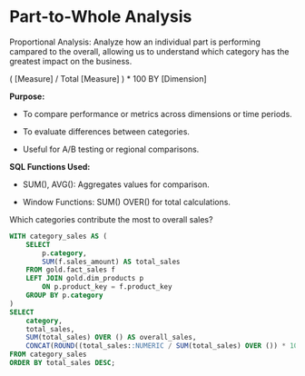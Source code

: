 # Part-to-Whole Analysis
Proportional Analysis: Analyze how an individual part is performing campared to the overall, allowing us to understand which category has the greatest impact on the business.

( [Measure] / Total [Measure] ) * 100 BY [Dimension]

**Purpose:**

- To compare performance or metrics across dimensions or time periods.

- To evaluate differences between categories.

- Useful for A/B testing or regional comparisons.

**SQL Functions Used:**

- SUM(), AVG(): Aggregates values for comparison.

- Window Functions: SUM() OVER() for total calculations.

Which categories contribute the most to overall sales?
```sql
WITH category_sales AS (
    SELECT
        p.category,
        SUM(f.sales_amount) AS total_sales
    FROM gold.fact_sales f
    LEFT JOIN gold.dim_products p
        ON p.product_key = f.product_key
    GROUP BY p.category
)
SELECT
    category,
    total_sales,
    SUM(total_sales) OVER () AS overall_sales,
    CONCAT(ROUND((total_sales::NUMERIC / SUM(total_sales) OVER ()) * 100, 2),'%') AS percentage_of_total
FROM category_sales
ORDER BY total_sales DESC;
```
